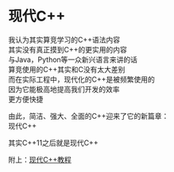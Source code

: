 ---
---

# 现代C++

我认为其实算竞学习的C++语法内容  
其实没有真正摸到C++的更实用的内容  
与Java，Python等一众新兴语言来讲的话  
算竞使用的C++其实和C没有太大差别  
而在实际工程中，现代化的C++是被频繁使用的  
因为它能极高地提高我们开发的效率  
更方便快捷

由此，简洁、强大、全面的C++迎来了它的新篇章：  
现代C++

其实C++11之后就是现代C++

附上：[现代C++教程](https://changkun.de/modern-cpp/pdf/modern-cpp-tutorial-zh-cn.pdf)
